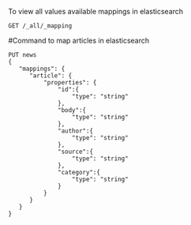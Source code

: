 To view all values available mappings in elasticsearch

`GET /_all/_mapping`

#Command to map articles in elasticsearch
```
PUT news
{
   "mappings": {
      "article": {
          "properties": {
              "id":{
                  "type": "string"
              },
              "body":{
                  "type": "string"
              },
              "author":{
                  "type": "string"
              },
              "source":{
                  "type": "string"
              },
              "category":{
                  "type": "string"
              }
          }
      }
   }
}
```
